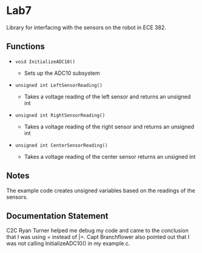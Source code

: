 Lab7
====

Library for interfacing with the sensors on the robot in ECE 382.

## Functions

- `void InitializeADC10()`
  - Sets up the ADC10 subsystem

- `unsigned int LeftSensorReading()`
  - Takes a voltage reading of the left sensor and returns an unsigned int

- `unsigned int RightSensorReading()`
  - Takes a voltage reading of the right sensor and returns an unsigned int

- `unsigned int CenterSensorReading()`
  - Takes a voltage reading of the center sensor returns an unsigned int


## Notes
The example code creates unsigned variables based on the readings of the sensors.

## Documentation Statement
C2C Ryan Turner helped me debug my code and came to the conclusion that I was using = instead of |=. Capt Branchflower also pointed out that I was not calling InitializeADC10() in my example.c.
